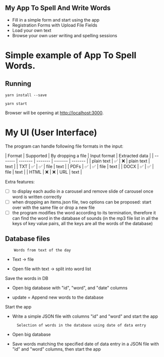 ## My App To Spell And Write Words 

- Fill in a simple form and start using the app
- Registration Forms with Upload File Fields
- Load your own text
- Browse your own user writing and spelling sessions
# Simple example of App To Spell Words.

## Running

```
yarn install --save

yarn start
```

Browser will be opening at [http://localhost:3000](http://localhost:3000).<br>

# My UI (User Interface)

The program can handle following file formats in the input:

| Format | Supported | By dropping a file | Input format | Extracted data |
| ------- | ------- | ------- | ------- | ------- |
| plain text | :white_check_mark: | :x: |  plain text  | text |
| TXT | :white_check_mark: | :white_check_mark: | file | text |
| PDFs | :white_check_mark: | :white_check_mark: | file | text |
| DOCX | :white_check_mark: | :white_check_mark: | file | text |
| HTML | :x: | :x: | URL | text |


Extra features:
- [ ] to display each audio in a carousel and remove slide of carousel once word is written correctly
- [ ] when dropping an items.json file, two options can be proposed: start over with the same file or drop a new file
- [ ] the program modifies the word according to its termination, therefore it can find the word in the database of sounds (in the mp3 file list in all the keys of key value pairs, all the keys are all the words of the database)

## Database files

        Words from text of the day

- Text -> file

- Open file with text -> split into word list

Save the words in DB
    
- Open big database with "id", "word", and "date" columns

- update = Append new words to the database

Start the app

- Write a simple JSON file with columns "id" and "word" and start the app

        Selection of words in the database using date of data entry

- Open big database

- Save words matching the specified date of data entry in a JSON file with "id" and "word" columns, then start the app
